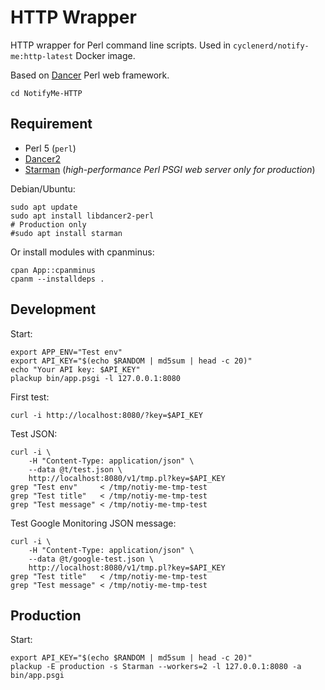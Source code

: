 # HTTP Wrapper

HTTP wrapper for Perl command line scripts.
Used in `cyclenerd/notify-me:http-latest` Docker image.

Based on [Dancer](https://www.perldancer.org/) Perl web framework.

```
cd NotifyMe-HTTP
```

## Requirement

* Perl 5 (`perl`)
* [Dancer2](https://metacpan.org/pod/Dancer2)
* [Starman](https://metacpan.org/pod/Starman) (*high-performance Perl PSGI web server only for production*)

Debian/Ubuntu:
```shell
sudo apt update
sudo apt install libdancer2-perl
# Production only
#sudo apt install starman
```

Or install modules with cpanminus:
```shell
cpan App::cpanminus
cpanm --installdeps .
```

## Development

Start:
```
export APP_ENV="Test env"
export API_KEY="$(echo $RANDOM | md5sum | head -c 20)"
echo "Your API key: $API_KEY"
plackup bin/app.psgi -l 127.0.0.1:8080
```

First test:
```
curl -i http://localhost:8080/?key=$API_KEY
```

Test JSON:
```
curl -i \
	-H "Content-Type: application/json" \
	--data @t/test.json \
	http://localhost:8080/v1/tmp.pl?key=$API_KEY
grep "Test env"     < /tmp/notiy-me-tmp-test
grep "Test title"   < /tmp/notiy-me-tmp-test
grep "Test message" < /tmp/notiy-me-tmp-test
```

Test Google Monitoring JSON message:
```
curl -i \
	-H "Content-Type: application/json" \
	--data @t/google-test.json \
	http://localhost:8080/v1/tmp.pl?key=$API_KEY
grep "Test title"   < /tmp/notiy-me-tmp-test
grep "Test message" < /tmp/notiy-me-tmp-test
```

## Production

Start:
```
export API_KEY="$(echo $RANDOM | md5sum | head -c 20)"
plackup -E production -s Starman --workers=2 -l 127.0.0.1:8080 -a bin/app.psgi
```

